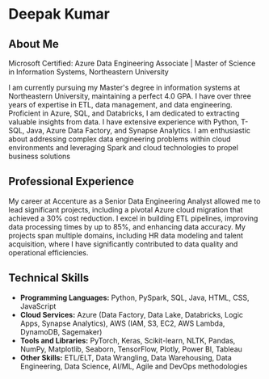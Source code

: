 # Deepak Kumar

## About Me

Microsoft Certified: Azure Data Engineering Associate | Master of Science in Information Systems, Northeastern University

I am currently pursuing my Master's degree in information systems at Northeastern University, maintaining a perfect 4.0 GPA. I have over three years of expertise in ETL, data management, and data engineering. Proficient in Azure, SQL, and Databricks, I am dedicated to extracting valuable insights from data. I have extensive experience with Python, T-SQL, Java, Azure Data Factory, and Synapse Analytics. I am enthusiastic about addressing complex data engineering problems within cloud environments and leveraging Spark and cloud technologies to propel business solutions

## Professional Experience

My career at Accenture as a Senior Data Engineering Analyst allowed me to lead significant projects, including a pivotal Azure cloud migration that achieved a 30% cost reduction. I excel in building ETL pipelines, improving data processing times by up to 85%, and enhancing data accuracy. My projects span multiple domains, including HR data modeling and talent acquisition, where I have significantly contributed to data quality and operational efficiencies.

## Technical Skills

- **Programming Languages:** Python, PySpark, SQL, Java, HTML, CSS, JavaScript
- **Cloud Services:** Azure (Data Factory, Data Lake, Databricks, Logic Apps, Synapse Analytics), AWS (IAM, S3, EC2, AWS Lambda, DynamoDB, Sagemaker)
- **Tools and Libraries:** PyTorch, Keras, Scikit-learn, NLTK, Pandas, NumPy, Matplotlib, Seaborn, TensorFlow, Plotly, Power BI, Tableau
- **Other Skills:** ETL/ELT, Data Wrangling, Data Warehousing, Data Engineering, Data Science, AI/ML, Agile and DevOps methodologies


<!---
northeasternUniversityKumarDeepak/northeasternUniversityKumarDeepak is a ✨ special ✨ repository because its `README.md` (this file) appears on your GitHub profile.
You can click the Preview link to take a look at your changes.
--->
